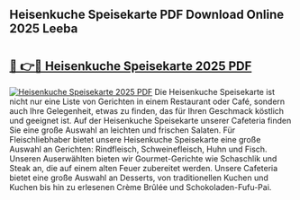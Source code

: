 ## Heisenkuche Speisekarte PDF Download Online 2025 Leeba

# <h2><a href="http://gc65mr.nevu.top/?p=Heisenkuche+Speisekarte">🔗 👉🔴 Heisenkuche Speisekarte 2025 PDF</a></h2>

[![Heisenkuche Speisekarte 2025 PDF](https://i.imgur.com/dBaPXMq.png)](http://gc65mr.nevu.top/?p=Heisenkuche+Speisekarte)
Die Heisenkuche Speisekarte ist nicht nur eine Liste von Gerichten in einem Restaurant oder Café, sondern auch Ihre Gelegenheit, etwas zu finden, das für Ihren Geschmack köstlich und geeignet ist. Auf der Heisenkuche Speisekarte unserer Cafeteria finden Sie eine große Auswahl an leichten und frischen Salaten. Für Fleischliebhaber bietet unsere Heisenkuche Speisekarte eine große Auswahl an Gerichten: Rindfleisch, Schweinefleisch, Huhn und Fisch. Unseren Auserwählten bieten wir Gourmet-Gerichte wie Schaschlik und Steak an, die auf einem alten Feuer zubereitet werden. Unsere Cafeteria bietet eine große Auswahl an Desserts, von traditionellen Kuchen und Kuchen bis hin zu erlesenen Crème Brûlée und Schokoladen-Fufu-Pai.
